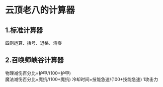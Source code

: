 # 云顶老八的计算器
## 1.标准计算器
四则运算、括号、退格、清零

## 2.召唤师峡谷计算器
物理减伤百分比=护甲/(100+护甲) <br/>
魔法减伤百分比=魔抗/(100+魔抗)
冷却时间=技能急速/(100+技能急速)
1攻击力
